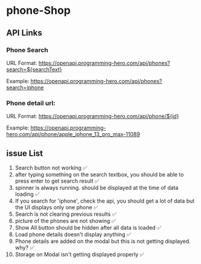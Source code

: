 # phone-Shop

## API Links

### Phone Search

URL Format: https://openapi.programming-hero.com/api/phones?search=${searchText}

Example: https://openapi.programming-hero.com/api/phones?search=iphone

### Phone detail url:

URL Format: https://openapi.programming-hero.com/api/phone/${id}

Example: https://openapi.programming-hero.com/api/phone/apple_iphone_13_pro_max-11089

## issue List

1. Search button not working ✅
2. after typing something on the search textbox, you should be able to press enter to get search result ✅
3. spinner is always running. should be displayed at the time of data loading ✅
4. If you search for 'iphone', check the api, you should get a lot of data but the UI displays only one phone ✅
5. Search is not clearing previous results ✅
6. picture of the phones are not showing ✅
7. Show All button should be hidden after all data is loaded ✅
8. Load phone details doesn't display anything ✅
9. Phone details are added on the modal but this is not getting displayed. why? ✅
10. Storage on Modal isn't getting displayed properly ✅
